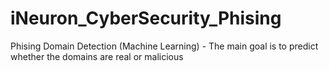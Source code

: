 # iNeuron_CyberSecurity_Phising
Phising Domain Detection (Machine Learning) - The main goal is to predict whether the domains are real or malicious

